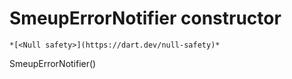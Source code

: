 


# SmeupErrorNotifier constructor




    *[<Null safety>](https://dart.dev/null-safety)*



SmeupErrorNotifier()












